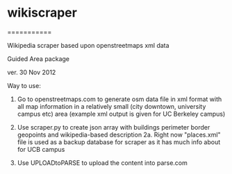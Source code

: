 # wikiscraper

===========

Wikipedia scraper based upon openstreetmaps xml data

Guided Area package

ver. 30 Nov 2012

Way to use:

1. Go to openstreetmaps.com to generate osm data file in xml format with all map information in a relatively small (city downtown, university campus etc) area (example xml output is given for UC Berkeley campus)

2. Use scraper.py to create json array with buildings perimeter border geopoints and wikipedia-based description
2a. Right now "places.xml" file is used as a backup database for scraper as it has much info about for UCB campus

3. Use UPLOADtoPARSE to upload the content into parse.com